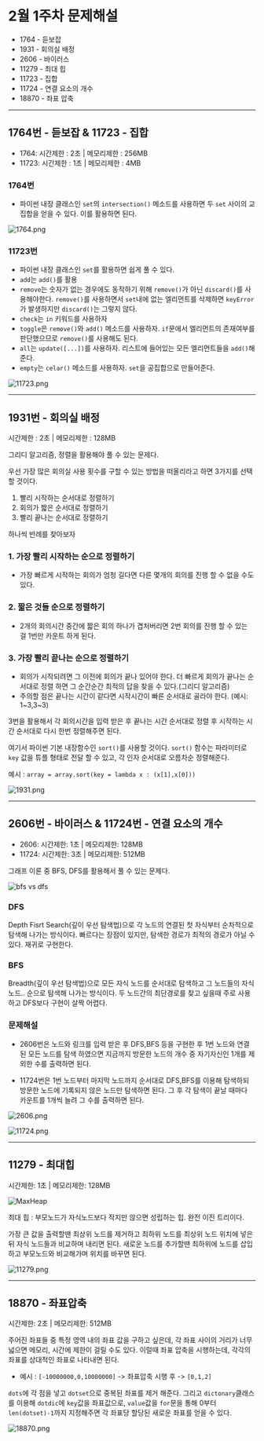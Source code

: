 # 2월 1주차 문제해설
- 1764 - 듣보잡 
- 1931 - 회의실 배정 
- 2606 - 바이러스 
- 11279 - 최대 힙 
- 11723 - 집합 
- 11724 - 연결 요소의 개수 
- 18870 - 좌표 압축 
---
## 1764번 - 듣보잡 & 11723 - 집합
- 1764: 시간제한 : 2초 | 메모리제한 : 256MB
- 11723: 시간제한 : 1초 | 메모리제한 : 4MB

### 1764번
- 파이썬 내장 클래스인 `set`의 `intersection()` 메소드를 사용하면 두 `set` 사이의 교집합을 얻을 수 있다. 이를 활용하면 된다.

![1764.png](https://github.com/Junhyung-Choi/BOJ-PS/blob/master/img/1764.png?raw=true "1764.png")

### 11723번
- 파이썬 내장 클래스인 `set`를 활용하면 쉽게 풀 수 있다.
- `add`는 `add()`를 활용
- `remove`는 숫자가 없는 경우에도 동작하기 위해 `remove()`가 아닌 `discard()`를 사용해야한다. `remove()`를 사용하면서 `set`내에 없는 엘리먼트를 삭제하면 `keyError`가 발생하지만 `discard()`는 그렇지 않다.
- `check`는 `in` 키워드를 사용하자
- `toggle`은 `remove()`와 `add()` 메소드를 사용하자. `if`문에서 엘리먼트의 존재여부를 판단했으므로 `remove()`를 사용해도 된다.
- `all`는 `update([...])`를 사용하자. 리스트에 들어있는 모든 엘리먼트들을 `add()`해준다.
- `empty`는 `celar()` 메소드를 사용하자. `set`을 공집합으로 만들어준다.


![11723.png](https://github.com/Junhyung-Choi/BOJ-PS/blob/master/img/11723.png?raw=true "11723.png")

---
## 1931번 - 회의실 배정
시간제한 : 2초 | 메모리제한 : 128MB

그리디 알고리즘, 정렬을 활용해야 풀 수 있는 문제다.

우선 가장 많은 회의실 사용 횟수를 구할 수 있는 방법을 떠올리라고 하면 3가지를 선택할 것이다. 

1. 빨리 시작하는 순서대로 정렬하기
2. 회의가 짧은 순서대로 정렬하기
3. 빨리 끝나는 순서대로 정렬하기

하나씩 반례를 찾아보자
### 1. 가장 빨리 시작하는 순으로 정렬하기
   - 가장 빠르게 시작하는 회의가 엄청 길다면 다른 몇개의 회의를 진행 할 수 없을 수도 있다. 

### 2. 짧은 것들 순으로 정렬하기
   - 2개의 회의시간 중간에 짧은 회의 하나가 겹처버리면 2번 회의를 진행 할 수 있는 걸 1번만 카운트 하게 된다.

### 3. 가장 빨리 끝나는 순으로 정렬하기
   - 회의가 시작되려면 그 이전에 회의가 끝나 있어야 한다. 더 빠르게 회의가 끝나는 순서대로 정렬 하면 그 순간순간 최적의 답을 찾을 수 있다.(그리디 알고리즘)
   - 주의할 점은 끝나는 시간이 같다면 시작시간이 빠른 순서대로 골라야 한다. (예시: 1~3,3~3) 

3번을 활용해서 각 회의시간을 입력 받은 후 끝나는 시간 순서대로 정렬 후 시작하는 시간 순서대로 다시 한번 정렬해주면 된다.

여기서 파이썬 기본 내장함수인 `sort()`를 사용할 것이다. `sort()` 함수는 파라미터로 `key` 값을 튜플 형태로 전달 할 수 있고, 각 인자 순서대로 오름차순 정렬해준다.

예시 : `array = array.sort(key = lambda x : (x[1],x[0]))`

![1931.png](https://github.com/Junhyung-Choi/BOJ-PS/blob/master/img/1931.png?raw=true "1931.png")

---
## 2606번 - 바이러스 & 11724번 - 연결 요소의 개수
- 2606: 시간제한: 1초 | 메모리제한: 128MB 
- 11724: 시간제한: 3초 | 메모리제한: 512MB

그래프 이론 중 BFS, DFS를 활용해서 풀 수 있는 문제다.

![bfs vs dfs](https://raw.githubusercontent.com/nickbalestra/nickbalestra.github.io/master/assets/images/tree-traversal-algos.png "bfs vs dfs")

### DFS
Depth Fisrt Search(깊이 우선 탐색법)으로 각 노드의 연결된 첫 자식부터 순차적으로 탐색해 나가는 방식이다. 빠르다는 장점이 있지만, 탐색한 경로가 최적의 경로가 아닐 수 있다. 재귀로 구현한다.

### BFS
Breadth(깊이 우선 탐색법)으로 모든 자식 노드를 순서대로 탐색하고 그 노드들의 자식노드.. 순으로 탐색해 나가는 방식이다. 두 노드간의 최단경로를 찾고 싶을때 주로 사용하고 DFS보다 구현이 살짝 어렵다.

### 문제해설
- 2606번은 노드와 링크를 입력 받은 후 DFS,BFS 등을 구현한 후 1번 노드와 연결된 모든 노드를 탐색 하였으면 지금까지 방문한 노드의 개수 중 자기자신인 1개를 제외한 수를 출력하면 된다.
  
- 11724번은 1번 노드부터 마지막 노드까지 순서대로 DFS,BFS를 이용해 탐색하되 방문한 노드에 기록되지 않은 노드만 탐색하면 된다. 그 후 각 탐색이 끝날 때마다 카운트를 1개씩 늘려 그 수를 출력하면 된다. 


![2606.png](https://github.com/Junhyung-Choi/BOJ-PS/blob/master/img/2606.png?raw=true "2606.png")

![11724.png](https://github.com/Junhyung-Choi/BOJ-PS/blob/master/img/11724.png?raw=true "11724.png")

---
## 11279 - 최대힙
시간제한: 1초 | 메모리제한: 128MB 

![MaxHeap](https://media.geeksforgeeks.org/wp-content/uploads/MaxHeap.png "MaxHeap")

최대 힙 : 부모노드가 자식노드보다 작지만 않으면 성립하는 힙. 완전 이진 트리이다.

가장 큰 값을 출력할땐 최상위 노드를 제거하고 최하위 노드를 최상위 노드 위치에 넣은 뒤 자식 노드들과 비교하며 내리면 된다. 새로운 노드를 추가할땐 최하위에 노드를 삽입하고 부모노드와 비교해가며 위치를 바꾸면 된다.

![11279.png](https://github.com/Junhyung-Choi/BOJ-PS/blob/master/img/11279.png?raw=true "11279.png")

---
## 18870 - 좌표압축
시간제한: 2초 | 메모리제한: 512MB

주어진 좌표들 중 특정 영역 내의 좌표 값을 구하고 싶은데, 각 좌표 사이의 거리가 너무 넓으면 메모리, 시간에 제한이 걸릴 수도 있다. 이럴때 좌표 압축을 시행하는데, 각각의 좌표를 상대적인 좌표로 나타내면 된다.

- 예시 : `[-10000000,0,10000000]` -> 좌표압축 시행 후 -> `[0,1,2]` 

`dots`에 각 점을 넣고 `dotset`으로 중복된 좌표를 제거 해준다. 그리고 `dictonary`클래스를 이용해 `dotdic`에 `key`값을 좌표값으로, `value`값을 `for`문을 통해 0부터 `len(dotset)-1`까지 지정해주면 각 좌표당 할당된 새로운 좌표를 얻을 수 있다.

![18870.png](https://github.com/Junhyung-Choi/BOJ-PS/blob/master/img/18870.png?raw=true "18870.png")

